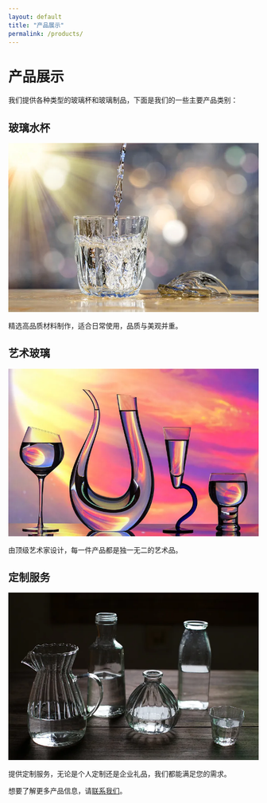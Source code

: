 ```yaml
---
layout: default
title: "产品展示"
permalink: /products/
---
```


# 产品展示

我们提供各种类型的玻璃杯和玻璃制品，下面是我们的一些主要产品类别：

## 玻璃水杯

![玻璃水杯](/assets/images/5.webp)

精选高品质材料制作，适合日常使用，品质与美观并重。

## 艺术玻璃

![艺术玻璃](/assets/images/3.webp)

由顶级艺术家设计，每一件产品都是独一无二的艺术品。

## 定制服务

![定制服务](/assets/images/new-product2.webp)

提供定制服务，无论是个人定制还是企业礼品，我们都能满足您的需求。

想要了解更多产品信息，请[联系我们](/about/)。
